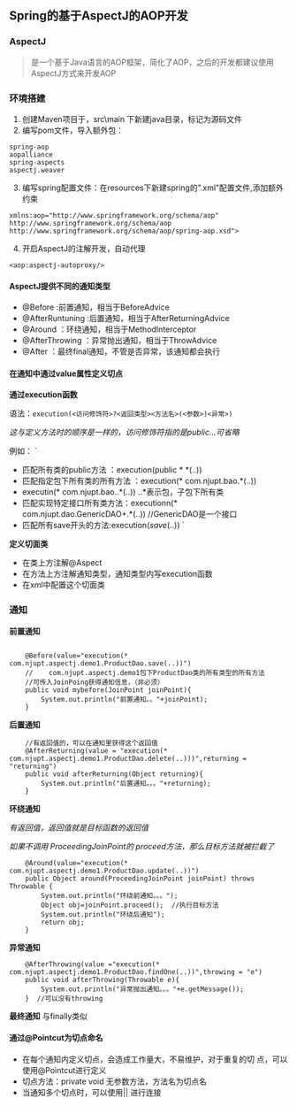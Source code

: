 ## Spring的基于AspectJ的AOP开发

### AspectJ
> 是一个基于Java语言的AOP框架，简化了AOP，之后的开发都建议使用AspectJ方式来开发AOP

### 环境搭建
1. 创建Maven项目于，src\main 下新建java目录，标记为源码文件
2. 编写pom文件，导入额外包：
```
spring-aop 
aopalliance  
spring-aspects  
aspectj.weaver
```
3. 编写spring配置文件：在resources下新建spring的".xml"配置文件,添加额外约束
```
xmlns:aop="http://www.springframework.org/schema/aop"
http://www.springframework.org/schema/aop 
http://www.springframework.org/schema/aop/spring-aop.xsd">
```
4. 开启AspectJ的注解开发，自动代理
```
<aop:aspectj-autoproxy/>
```

#### AspectJ提供不同的通知类型
- @Before :前置通知，相当于BeforeAdvice
- @AfterRuntuning :后置通知，相当于AfterReturningAdvice
- @Around ：环绕通知，相当于MethodInterceptor
- @AfterThrowing ：异常抛出通知，相当于ThrowAdvice
- @After ：最终final通知，不管是否异常，该通知都会执行

#### 在通知中通过value属性定义切点
 **通过execution函数**

语法：`execution(<访问修饰符>?<返回类型><方法名>(<参数>)<异常>)`

*这与定义方法时的顺序是一样的，访问修饰符指的是public...可省略*

例如：
`
- 匹配所有类的public方法 ：execution(public * *(..))
- 匹配指定包下所有类的所有方法 ：execution(* com.njupt.bao.*(..))
- executin(* com.njupt.bao..*(..))  ..*表示包，子包下所有类
- 匹配实现特定接口所有类方法：executionn(* com.njupt.dao.GenericDAO+.*(..))  //GenericDAO是一个接口
- 匹配所有save开头的方法:execution(*save*(..))
`

**定义切面类**

- 在类上方注解@Aspect
- 在方法上方注解通知类型，通知类型内写execution函数
- 在xml中配置这个切面类

### 通知
**前置通知**
```

    @Before(value="execution(* com.njupt.aspectj.demo1.ProductDao.save(..))")
    //    com.njupt.aspectj.demo1包下ProductDao类的所有类型的所有方法
    //可传入JoinPoing获得通知信息，（非必须）
    public void mybefore(JoinPoint joinPoint){
        System.out.println("前置通知。。"+joinPoint);
    }
```
**后置通知**
```
    //有返回值的，可以在通知里获得这个返回值
    @AfterReturning(value = "execution(* com.njupt.aspectj.demo1.ProductDao.delete(..)))",returning = "returning")
    public void afterReturning(Object returning){
        System.out.println("后置通知。。。"+returning);
    }
```
**环绕通知**

*有返回值，返回值就是目标函数的返回值*

*如果不调用 ProceedingJoinPoint的 proceed方法，那么目标方法就被拦截了*
```
    @Around(value="execution(* com.njupt.aspectj.demo1.ProductDao.update(..))")
    public Object around(ProceedingJoinPoint joinPoint) throws Throwable {
        System.out.println("环绕前通知。。。");
        Object obj=joinPoint.proceed();  //执行目标方法
        System.out.println("环绕后通知");
        return obj;
    }
```
**异常通知**
```
    @AfterThrowing(value ="execution(* com.njupt.aspectj.demo1.ProductDao.findOne(..))",throwing = "e")
    public void afterThrowing(Throwable e){
        System.out.println("异常抛出通知。。。"+e.getMessage());
    }  //可以没有throwing
```
**最终通知**   与finally类似

#### 通过@Pointcut为切点命名
- 在每个通知内定义切点，会造成工作量大，不易维护，对于重复的切 点，可以使用@Pointcut进行定义
- 切点方法：private void 无参数方法，方法名为切点名  
- 当通知多个切点时，可以使用|| 进行连接 


